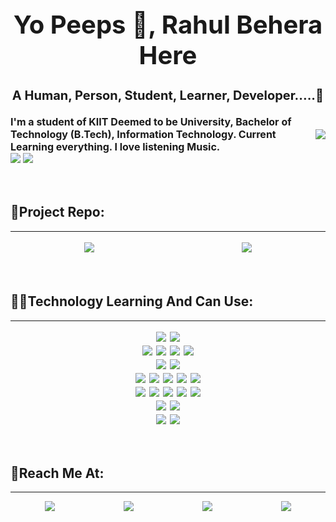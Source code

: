 <style>
    .heading{
        font-size: 40px;
    }
    .under-heading{
        font-size: 20px;
    }
    .about{
        font-size: 16px;
    }
    .table1 {
        display: flex;
        align-items: center;
        justify-content: center;
    }
    .table2 {
        display: flex;
        align-items: center;
        justify-content: space-around;
    }
    .tech {
        padding: 3px;
    }
</style>
<div>
<h1 align="center" class="heading"><strong>Yo Peeps 👋, Rahul Behera Here</strong></h1>
<h3 align="center" class="under-heading">A Human, Person, Student, Learner, Developer.....🤔</h3>
</div>
<div class="table1">
    <div class="table2"><strong class="about">I'm a student of KIIT Deemed to be University, Bachelor of Technology (B.Tech), Information Technology. Current Learning everything. I love listening Music.</strong></div>
    <div class="gif"><img src="https://media.giphy.com/media/hS42TuYYnANLFR9IRQ/giphy.gif?cid=790b7611034bf1053f7ed19c871c36e3199270cadc6f9bed&rid=giphy.gif&ct=ts" />
    </div>
</div>
    <div>
    <div ><img src="https://github-readme-stats.vercel.app/api?username=ReeKid2002&&theme=chartreuse-dark&show_icons=true"/>
    <img src="https://github-readme-stats.vercel.app/api/top-langs/?username=ReeKid2002&layout=compact&langs_count=6&theme=chartreuse-dark&show_icons=true"/></div>
    <div></div>
    </div>
    <br><br>
    <div>
    <h2>📮Project Repo:</h2><hr>
    <div class="table2">
        <a class="tech" href="https://github.com/ReeKid2002/mailrocket.git" target="_blank"><img src="https://github-readme-stats.vercel.app/api/pin/?username=ReeKid2002&repo=mailrocket&theme=chartreuse-dark&show_icons=true"/></a> 
        <a class="tech" href="https://github.com/ReeKid2002/bankingapp.git" target="_blank"><img src="https://github-readme-stats.vercel.app/api/pin/?username=ReeKid2002&repo=bankingapp&theme=chartreuse-dark&show_icons=true"/></a>
    </div>
</div>
    <br><br>
<div>
    <h2>👨‍💻Technology Learning And Can Use:</h2><hr>
    <div class="table1">
    <img class="tech" src="https://img.shields.io/badge/C-00599C?style=for-the-badge&logo=c&logoColor=white"/>
    <img class="tech" src="	https://img.shields.io/badge/C%2B%2B-00599C?style=for-the-badge&logo=c%2B%2B&logoColor=white"/></div>
    <div class="table1">
    <img class="tech" src="https://img.shields.io/badge/HTML5-E34F26?style=for-the-badge&logo=html5&logoColor=white"/>
    <img class="tech" src="	https://img.shields.io/badge/CSS3-1572B6?style=for-the-badge&logo=css3&logoColor=white"/>
    <img class="tech" src="	https://img.shields.io/badge/JavaScript-323330?style=for-the-badge&logo=javascript&logoColor=F7DF1E"/>
    <img class="tech" src="https://img.shields.io/badge/json-5E5C5C?style=for-the-badge&logo=json&logoColor=white"/>
    </div>
    <div class="table1">
    <img class="tech" src="https://img.shields.io/badge/MySQL-00000F?style=for-the-badge&logo=mysql&logoColor=white"/>
    <img class="tech" src="https://img.shields.io/badge/MongoDB-4EA94B?style=for-the-badge&logo=mongodb&logoColor=white"/>
    </div>
    <div class="table1">
    <img class="tech" src="https://img.shields.io/badge/Node.js-339933?style=for-the-badge&logo=nodedotjs&logoColor=white"/>
    <img class="tech" src="https://img.shields.io/badge/npm-CB3837?style=for-the-badge&logo=npm&logoColor=white"/>
    <img class="tech" src="https://img.shields.io/badge/Express.js-000000?style=for-the-badge&logo=express&logoColor=white"/>
    <img class="tech" src="https://img.shields.io/badge/React-20232A?style=for-the-badge&logo=react&logoColor=61DAFB"/>
    <img class="tech" src="https://img.shields.io/badge/Tailwind_CSS-38B2AC?style=for-the-badge&logo=tailwind-css&logoColor=white"/>
    </div>
    <div class="table1">
    <img class="tech" src="https://img.shields.io/badge/Bootstrap-563D7C?style=for-the-badge&logo=bootstrap&logoColor=white"/>
    <img class="tech" src="https://img.shields.io/badge/firebase-ffca28?style=for-the-badge&logo=firebase&logoColor=black"/>
    <img class="tech" src="https://img.shields.io/badge/Git-F05032?style=for-the-badge&logo=git&logoColor=white"/>
    <img class="tech" src="	https://img.shields.io/badge/Postman-FF6C37?style=for-the-badge&logo=Postman&logoColor=white"/>
    <img class="tech" src="https://img.shields.io/badge/Heroku-430098?style=for-the-badge&logo=heroku&logoColor=white"/>
    </div>
    <div class="table1">
    <img class="tech" src="https://img.shields.io/badge/Windows-0078D6?style=for-the-badge&logo=windows&logoColor=white"/>
    <img class="tech" src="https://img.shields.io/badge/Ubuntu-E95420?style=for-the-badge&logo=ubuntu&logoColor=white"/>
    </div>
    <div class="table1">
    <img class="tech" src="https://img.shields.io/badge/Visual_Studio_Code-0078D4?style=for-the-badge&logo=visual%20studio%20code&logoColor=white"/>
    <img class="tech" src="https://img.shields.io/badge/Codesandbox-000000?style=for-the-badge&logo=CodeSandbox&logoColor=white"/>
    </div>
    </div>
</div>
<br><br>
<div>
    <h2>📮Reach Me At:</h2><hr>
    <div class="table2">
        <a href="mailto:rahulbehera2002@gmail.com" target="_blank"><img src="https://img.icons8.com/fluency/48/000000/gmail-new.png"/></a> 
        <a href="https://discordapp.com/users/R%E2%82%AC%E2%82%AC%20K!D#9604" target="_blank"><img src="https://img.icons8.com/fluency/48/000000/discord.png"/></a>
        <a href="https://www.linkedin.com/in/rahul-behera-32731a1b5/" target="_blank"><img src="https://img.icons8.com/fluency/48/000000/linkedin-2.png"/></a>   
        <a href="https://twitter.com/K1dRee" target="_blank"><img src="https://img.icons8.com/fluency/48/000000/twitter.png"/></a>
    </div>
</div>

